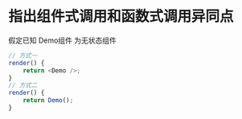 # 指出组件式调用和函数式调用异同点

假定已知 Demo组件 为无状态组件
```js
// 方式一
render() {
    return <Demo />;
}
// 方式二
render() {
    return Demo();
}
```

